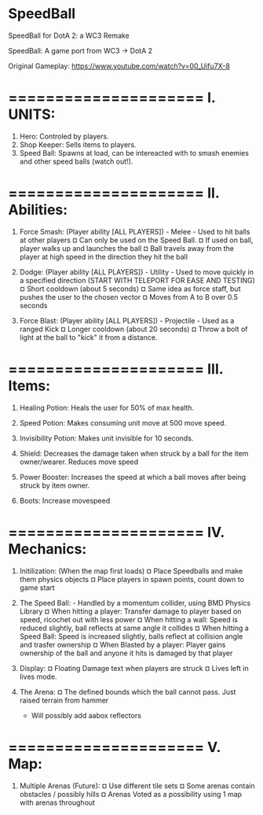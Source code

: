 # SpeedBall
SpeedBall for DotA 2: a WC3 Remake

SpeedBall: A game port from WC3 -> DotA 2

Original Gameplay: https://www.youtube.com/watch?v=00_Uifu7X-8

=====================
I. UNITS:
=====================

1. Hero: Controled by players.
2. Shop Keeper: Sells items to players.
3. Speed Ball: Spawns at load, can be intereacted with to smash enemies and other speed balls (watch out!).

=====================
II. Abilities:
=====================

1. Force Smash: (Player ability [ALL PLAYERS]) - Melee - Used to hit balls at other players
	¤ Can only be used on the Speed Ball.
	¤ If used on ball, player walks up and launches the ball
	¤ Ball travels away from the player at high speed in the direction they hit the ball

2. Dodge: (Player ability [ALL PLAYERS]) - Utility - Used to move quickly in a specified direction 
   (START WITH TELEPORT FOR EASE AND TESTING)
	¤ Short cooldown (about 5 seconds)
	¤ Same idea as force staff, but pushes the user to the chosen vector
	¤ Moves from A to B over 0.5 seconds

3. Force Blast: (Player ability [ALL PLAYERS]) - Projectile - Used as a ranged Kick
	¤ Longer cooldown (about 20 seconds)
	¤ Throw a bolt of light at the ball to "kick" it from a distance.

=====================
III. Items:
=====================

1. Healing Potion: Heals the user for 50% of max health.

2. Speed Potion: Makes consuming unit move at 500 move speed.

3. Invisibility Potion: Makes unit invisible for 10 seconds.

4. Shield: Decreases the damage taken when struck by a ball for the item owner/wearer. Reduces move speed

5. Power Booster: Increases the speed at which a ball moves after being struck by item owner.

6. Boots: Increase movespeed

=====================
IV. Mechanics:
=====================

1. Initilization: (When the map first loads)
	¤ Place Speedballs and make them physics objects
	¤ Place players in spawn points, count down to game start

2. The Speed Ball: - Handled by a momentum collider, using BMD Physics Library
	¤ When hitting a player: Transfer damage to player based on speed, ricochet out with less power
	¤ When hitting a wall: Speed is reduced slightly, ball reflects at same angle it collides
	¤ When hitting a Speed Ball: Speed is increased slightly, balls reflect at collision angle and trasfer ownership
  ¤ When Blasted by a player: Player gains ownership of the ball and anyone it hits is damaged by that player

3. Display:
	¤ Floating Damage text when players are struck
	¤ Lives left in lives mode.

4. The Arena:
	¤ The defined bounds which the ball cannot pass. Just raised terrain from hammer
      - Will possibly add aabox reflectors


=====================
V. Map:
=====================

1. Multiple Arenas (Future):
	¤ Use different tile sets
	¤ Some arenas contain obstacles / possibly hills
	¤ Arenas Voted as a possibility using 1 map with arenas throughout

